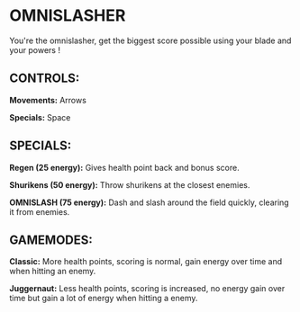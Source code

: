 # OMNISLASHER

You're the omnislasher, get the biggest score possible using your blade and your powers !

## CONTROLS:

**Movements:** Arrows

**Specials:** Space


## SPECIALS:

**Regen (25 energy):** Gives health point back and bonus score.

**Shurikens (50 energy):** Throw shurikens at the closest enemies.

**OMNISLASH (75 energy):** Dash and slash around the field quickly, clearing it from enemies.

## GAMEMODES:

**Classic:**  More health points, scoring is normal, gain energy over time and when hitting an enemy.

**Juggernaut:**  Less health points, scoring is increased, no energy gain over time but gain a lot of energy when hitting a enemy.
